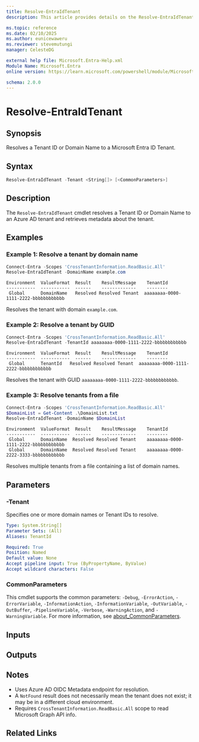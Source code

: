 ```yaml
---
title: Resolve-EntraIdTenant
description: This article provides details on the Resolve-EntraIdTenant command.

ms.topic: reference
ms.date: 02/10/2025
ms.author: eunicewaweru
ms.reviewer: stevemutungi
manager: CelesteDG

external help file: Microsoft.Entra-Help.xml
Module Name: Microsoft.Entra
online version: https://learn.microsoft.com/powershell/module/Microsoft.Entra/Resolve-EntraIdTenant

schema: 2.0.0
---
```


# Resolve-EntraIdTenant

## Synopsis

Resolves a Tenant ID or Domain Name to a Microsoft Entra ID Tenant.

## Syntax

```powershell
Resolve-EntraIdTenant -Tenant <String[]> [<CommonParameters>]
```

## Description

The `Resolve-EntraIdTenant` cmdlet resolves a Tenant ID or Domain Name to an Azure AD tenant and retrieves metadata about the tenant.

## Examples

### Example 1: Resolve a tenant by domain name

```powershell
Connect-Entra -Scopes 'CrossTenantInformation.ReadBasic.All'
Resolve-EntraIdTenant -DomainName example.com
```

```output
Environment  ValueFormat  Result    ResultMessage    TenantId
-----------  -----------  ------    -------------    --------
 Global      DomainName   Resolved Resolved Tenant  aaaaaaaa-0000-1111-2222-bbbbbbbbbbbb

```

Resolves the tenant with domain `example.com`.

### Example 2: Resolve a tenant by GUID

```powershell
Connect-Entra -Scopes 'CrossTenantInformation.ReadBasic.All'
Resolve-EntraIdTenant -TenantId aaaaaaaa-0000-1111-2222-bbbbbbbbbbbb
```

```output
Environment  ValueFormat  Result    ResultMessage    TenantId
-----------  -----------  ------    -------------    --------
 Global      TenantId   Resolved Resolved Tenant  aaaaaaaa-0000-1111-2222-bbbbbbbbbbbb

```

Resolves the tenant with GUID `aaaaaaaa-0000-1111-2222-bbbbbbbbbbbb`.

### Example 3: Resolve tenants from a file

```powershell
Connect-Entra -Scopes 'CrossTenantInformation.ReadBasic.All'
$DomainList = Get-Content .\DomainList.txt
Resolve-EntraIdTenant -DomainName $DomainList
```

```output
Environment  ValueFormat  Result    ResultMessage    TenantId
-----------  -----------  ------    -------------    --------
 Global      DomainName  Resolved Resolved Tenant    aaaaaaaa-0000-1111-2222-bbbbbbbbbbbb
 Global      DomainName  Resolved Resolved Tenant    aaaaaaaa-0000-2222-3333-bbbbbbbbbbbb

```

Resolves multiple tenants from a file containing a list of domain names.

## Parameters

### -Tenant

Specifies one or more domain names or Tenant IDs to resolve.

```yaml
Type: System.String[]
Parameter Sets: (All)
Aliases: TenantId

Required: True
Position: Named
Default value: None
Accept pipeline input: True (ByPropertyName, ByValue)
Accept wildcard characters: False
```

### CommonParameters

This cmdlet supports the common parameters: `-Debug`, `-ErrorAction`, `-ErrorVariable`, `-InformationAction`, `-InformationVariable`, `-OutVariable`, `-OutBuffer`, `-PipelineVariable`, `-Verbose`, `-WarningAction`, and `-WarningVariable`. For more information, see [about_CommonParameters](https://go.microsoft.com/fwlink/?LinkID=113216).

## Inputs

## Outputs

## Notes

- Uses Azure AD OIDC Metadata endpoint for resolution.
- A `NotFound` result does not necessarily mean the tenant does not exist; it may be in a different cloud environment.
- Requires `CrossTenantInformation.ReadBasic.All` scope to read Microsoft Graph API info.

## Related Links
